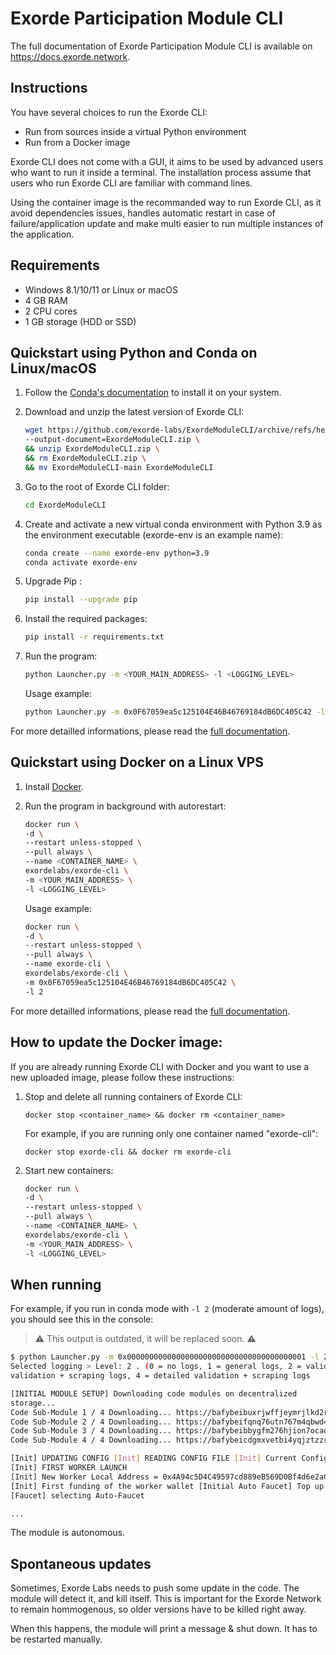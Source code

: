 # Exorde Participation Module CLI

The full documentation of Exorde Participation Module CLI is available on https://docs.exorde.network.

## Instructions

You have several choices to run the Exorde CLI:

- Run from sources inside a virtual Python environment
- Run from a Docker image

Exorde CLI does not come with a GUI, it aims to be used by advanced users who want to run it inside a terminal. The installation process assume that users who run Exorde CLI are familiar with command lines.

Using the container image is the recommanded way to run Exorde CLI, as it avoid dependencies issues, handles automatic restart in case of failure/application update and make multi easier to run multiple instances of the application.

## Requirements

- Windows 8.1/10/11 or Linux or macOS
- 4 GB RAM
- 2 CPU cores
- 1 GB storage (HDD or SSD)

## Quickstart using Python and Conda on Linux/macOS

1.  Follow the [Conda's documentation](https://docs.conda.io/projects/conda/en/latest/user-guide/install/index.html#regular-installation) to install it on your system.
2.  Download and unzip the latest version of Exorde CLI:
    ```bash
    wget https://github.com/exorde-labs/ExordeModuleCLI/archive/refs/heads/main.zip \
    --output-document=ExordeModuleCLI.zip \
    && unzip ExordeModuleCLI.zip \
    && rm ExordeModuleCLI.zip \
    && mv ExordeModuleCLI-main ExordeModuleCLI
    ```
3.  Go to the root of Exorde CLI folder:
    ```bash
    cd ExordeModuleCLI
    ```
4.  Create and activate a new virtual conda environment with Python 3.9 as the environment executable (exorde-env is an example name):
    ```bash
    conda create --name exorde-env python=3.9
    conda activate exorde-env
    ```
5.  Upgrade Pip :
    ```bash
    pip install --upgrade pip
    ```
6.  Install the required packages:
    ```bash
    pip install -r requirements.txt
    ```
7.  Run the program:

    ```bash
    python Launcher.py -m <YOUR_MAIN_ADDRESS> -l <LOGGING_LEVEL>
    ```

    Usage example:

    ```bash
    python Launcher.py -m 0x0F67059ea5c125104E46B46769184dB6DC405C42 -l 2
    ```

For more detailled informations, please read the [full documentation](https://docs.exorde.network).

## Quickstart using Docker on a Linux VPS

1. Install [Docker](https://docs.docker.com/engine/install/).
2. Run the program in background with autorestart:

   ```bash
   docker run \
   -d \
   --restart unless-stopped \
   --pull always \
   --name <CONTAINER_NAME> \
   exordelabs/exorde-cli \
   -m <YOUR_MAIN_ADDRESS> \
   -l <LOGGING_LEVEL>
   ```

   Usage example:

   ```bash
   docker run \
   -d \
   --restart unless-stopped \
   --pull always \
   --name exorde-cli \
   exordelabs/exorde-cli \
   -m 0x0F67059ea5c125104E46B46769184dB6DC405C42 \
   -l 2
   ```

For more detailled informations, please read the [full documentation](https://docs.exorde.network).

## How to update the Docker image:

If you are already running Exorde CLI with Docker and you want to use a new uploaded image, please follow these instructions:

1. Stop and delete all running containers of Exorde CLI:

   ```
   docker stop <container_name> && docker rm <container_name>
   ```

   For example, if you are running only one container named "exorde-cli":

   ```
   docker stop exorde-cli && docker rm exorde-cli
   ```

2. Start new containers:
   ```bash
   docker run \
   -d \
   --restart unless-stopped \
   --pull always \
   --name <CONTAINER_NAME> \
   exordelabs/exorde-cli \
   -m <YOUR_MAIN_ADDRESS> \
   -l <LOGGING_LEVEL>
   ```

## When running

For example, if you run in conda mode with `-l 2` (moderate amount of logs), you should see this in the console:

> ⚠ This output is outdated, it will be replaced soon. ⚠

```bash
$ python Launcher.py -m 0x0000000000000000000000000000000000000001 -l 2
Selected logging > Level: 2 . (0 = no logs, 1 = general logs, 2 = validation logs, 3 =
validation + scraping logs, 4 = detailed validation + scraping logs

[INITIAL MODULE SETUP] Downloading code modules on decentralized
storage...
Code Sub-Module 1 / 4 Downloading... https://bafybeibuxrjwffjeymrjlkd2r35r5rdlzxuavoeympqgr7xrxor6hp3bh4.ipfs.w3s.link/Transaction.py
Code Sub-Module 2 / 4 Downloading... https://bafybeifqnq76utn767m4qbwd4j2jg6k3ypwcr2do7gkk3b26ooxfmzgc5e.ipfs.w3s.link/Scraper.py
Code Sub-Module 3 / 4 Downloading... https://bafybeibbygfm276hjion7ocaoyp3wlfodszhlba6jy3b3fzd37zawkfbgi.ipfs.w3s.link/Validator.py
Code Sub-Module 4 / 4 Downloading... https://bafybeicdgmxvetbi4yqjztzzroevcfvnwobk6zomsz5nh4lvb3dftyimxa.ipfs.w3s.link/App.py

[Init] UPDATING CONFIG [Init] READING CONFIG FILE [Init] Current Config : {'ExordeApp': {'ERCAddress': '', 'MainERCAddress': '', 'Updated': 0, 'SendCountryInfo': 1, 'lastInfo': 'Hello, you are now an Exorder!', 'lastUpdate': '1.3.1'}}
[Init] FIRST WORKER LAUNCH
[Init] New Worker Local Address = 0x4A94c5D4C49597cd889eB569D0Bf4d6e2aC3aE29
[Init] First funding of the worker wallet [Initial Auto Faucet] Top up sFuel & some EXDT to worker address...
[Faucet] selecting Auto-Faucet

...
```

The module is autonomous.

## Spontaneous updates

Sometimes, Exorde Labs needs to push some update in the code. The module will detect it, and kill itself.
This is important for the Exorde Network to remain hommogenous, so older versions have to be killed right away.

When this happens, the module will print a message & shut down. It has to be restarted manually.
